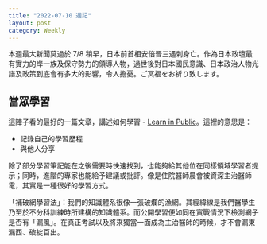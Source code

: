 ```yaml
---
title: "2022-07-10 週記"
layout: post
category: Weekly
---
```


本週最大新聞莫過於 7/8 稍早，日本前首相安倍晉三遇刺身亡。作為日本政壇最有實力的岸一族及保守勢力的領導人物，過世後對日本國民意識、日本政治人物光譜及政策到底會有多大的影響，令人擔憂。ご冥福をお祈り致します。

## 當眾學習

這陣子看的最好的一篇文章，講述如何學習 - [Learn in Public]([https://juejin.cn/post/6855456536056037389](https://www.swyx.io/learn-in-public/))。這裡的意思是：

- 記錄自己的學習歷程
- 與他人分享

除了部分學習筆記能在之後需要時快速找到，也能夠給其他位在同樣領域學習者提示；同時，進階的專家也能給予建議或批評。像是住院醫師晨會被資深主治醫師電，其實是一種很好的學習方式。

「補破網學習法」：我們的知識體系很像一張破爛的漁網。其經緯線是我們醫學生乃至於不分科訓練時所建構的知識體系。而公開學習便如同在實戰情況下檢測網子是否有「漏風」。在真正考試以及將來獨當一面成為主治醫師的時候，才不會漏東漏西、破綻百出。
